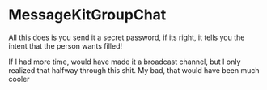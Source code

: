 # MessageKitGroupChat

All this does is you send it a secret password, if its right, it tells you the intent that the person wants filled!

If I had more time, would have made it a broadcast channel, but I only realized that halfway through this shit.
My bad, that would have been much cooler
